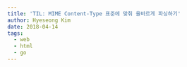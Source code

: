 ```yaml
---
title: 'TIL: MIME Content-Type 표준에 맞춰 올바르게 파싱하기'
author: Hyeseong Kim
date: 2018-04-14
tags:
  - web
  - html
  - go
---
```



